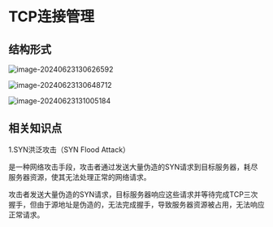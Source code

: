 # TCP连接管理

## 结构形式

![image-20240623130626592](../TyporaImage/image-20240623130626592.png)

![image-20240623130648712](../TyporaImage/image-20240623130648712.png)

![image-20240623131005184](../TyporaImage/image-20240623131005184.png)

## 相关知识点

1.SYN洪泛攻击（SYN Flood Attack）

是一种网络攻击手段，攻击者通过发送大量伪造的SYN请求到目标服务器，耗尽服务器资源，使其无法处理正常的网络请求。

攻击者发送大量伪造的SYN请求，目标服务器响应这些请求并等待完成TCP三次握手，但由于源地址是伪造的，无法完成握手，导致服务器资源被占用，无法响应正常请求。